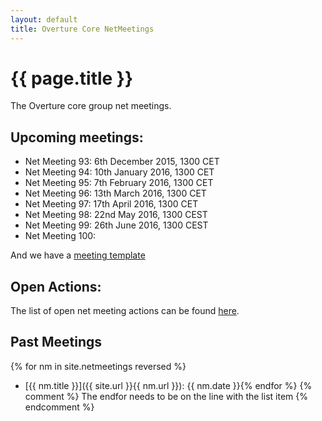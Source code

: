 ```yaml
---
layout: default
title: Overture Core NetMeetings
---
```


# {{ page.title }}

The Overture core group net meetings. 

## Upcoming meetings:

* Net Meeting 93: 6th December 2015, 1300 CET
* Net Meeting 94: 10th January 2016, 1300 CET
* Net Meeting 95: 7th February 2016, 1300 CET
* Net Meeting 96: 13th March 2016, 1300 CET
* Net Meeting 97: 17th April 2016, 1300 CET
* Net Meeting 98: 22nd May 2016, 1300 CEST
* Net Meeting 99: 26th June 2016, 1300 CEST
* Net Meeting 100: 

And we have a [meeting template](template.html)

## Open Actions:

The list of open net meeting actions can be found [here](https://github.com/overturetool/overturetool.github.io/issues?q=is%3Aopen+is%3Aissue+label%3A%22action+net-meeting%22).

## Past Meetings

{% for nm in site.netmeetings reversed %}
* [{{ nm.title }}]({{ site.url }}{{ nm.url }}): {{ nm.date }}{% endfor %}
{% comment %} The endfor needs to be on the line with the list item {% endcomment %}


